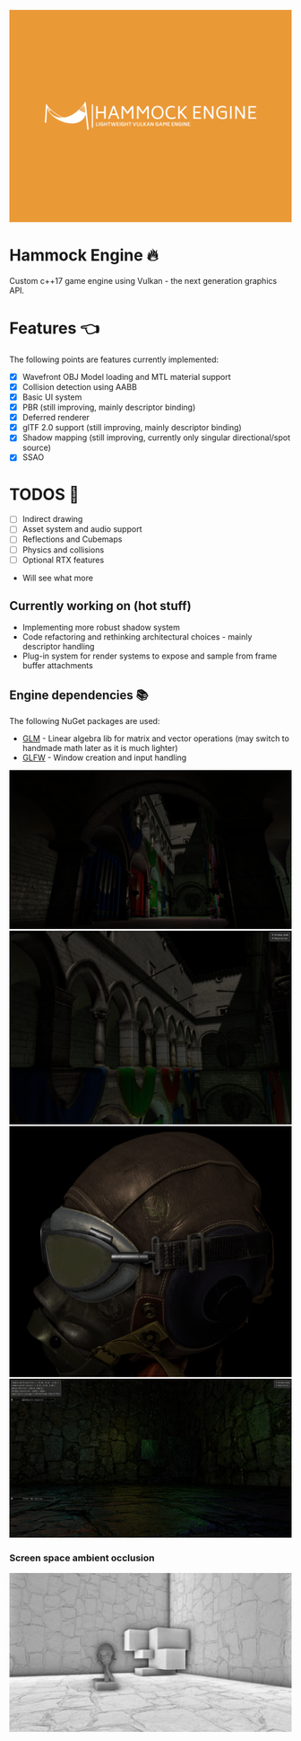 ![Hammock Engine Logo](https://raw.githubusercontent.com/elliahu/HammockEngine/master/Img/hammock-engine-logo.png)

# Hammock Engine 🔥
Custom c++17 game engine using Vulkan - the next generation graphics API.

# Features 👈
The following points are features currently implemented:
- [x] Wavefront OBJ Model loading and MTL material support
- [x] Collision detection using AABB
- [x] Basic UI system
- [x] PBR (still improving, mainly descriptor binding)
- [x] Deferred renderer
- [x] glTF 2.0 support (still improving, mainly descriptor binding)
- [x] Shadow mapping (still improving, currently only singular directional/spot source)
- [x] SSAO

# TODOS 🤞
- [ ] Indirect drawing 
- [ ] Asset system and audio support
- [ ] Reflections and Cubemaps
- [ ] Physics and collisions
- [ ] Optional RTX features
- Will see what more

## Currently working on (hot stuff)
- Implementing more robust shadow system
- Code refactoring and rethinking architectural choices - mainly descriptor handling 
- Plug-in system for render systems to expose and sample from frame buffer attachments

## Engine dependencies 📚
The following NuGet packages are used:
- [GLM](https://github.com/g-truc/glm) - Linear algebra lib for matrix and vector operations (may switch to handmade math later as it is much lighter)
- [GLFW](https://www.glfw.org/) - Window creation and input handling

![Sponza](https://raw.githubusercontent.com/elliahu/HammockEngine/master/Img/sponza.png)
![Sponza2](https://raw.githubusercontent.com/elliahu/HammockEngine/master/Img/sponza2.png)
![glTF 2.0](https://raw.githubusercontent.com/elliahu/HammockEngine/master/Img/pbr2.png)
![Lighting and PBR](https://raw.githubusercontent.com/elliahu/HammockEngine/master/Img/lighting.png)
### Screen space ambient occlusion
![SSAO](https://raw.githubusercontent.com/elliahu/HammockEngine/master/Img/ssao.png)



